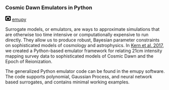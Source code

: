 ### Cosmic Dawn Emulators in Python
<img src="../assets/img/square-github.svg" width="17" height="17">
<a href="https://github.com/BayesLIM/emupy" target="_blank">emupy</a>

Surrogate models, or emulators, are ways to approximate simulations that are otherwise too time intensive or computationally expensive to run directly. They allow us to produce robust, Bayesian parameter constraints on sophisticated models of cosmology and astrophysics.
In <a href="https://iopscience.iop.org/article/10.3847/1538-4357/aa8bb4/meta" target="_blank">Kern et al. 2017</a>, we created a Python-based emulator framework for relating 21cm intensity mapping survey data to sophisticated models of Cosmic Dawn and the Epoch of Reionization.

The generalized Python emulator code can be found in the emupy software. The code supports polynomial, Gaussian Process, and neural network based surrogates, and contains minimal working examples.